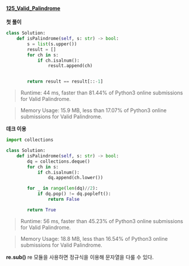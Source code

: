 #### [125_Valid_Palindrome](https://leetcode.com/problems/valid-palindrome/submissions/)


**첫 풀이**
```python
class Solution:
    def isPalindrome(self, s: str) -> bool:
        s = list(s.upper())
        result = []
        for ch in s:
            if ch.isalnum():
                result.append(ch)


        return result == result[::-1]
```
>Runtime: 44 ms, faster than 81.44% of Python3 online submissions for Valid Palindrome.

> Memory Usage: 15.9 MB, less than 17.07% of Python3 online submissions for Valid Palindrome.


**데크 이용**
```python
import collections

class Solution:
    def isPalindrome(self, s: str) -> bool:
        dq = collections.deque()
        for ch in s:
            if ch.isalnum():
                dq.append(ch.lower())

        for _ in range(len(dq)//2):
            if dq.pop() != dq.popleft():
                return False

        return True
```
> Runtime: 56 ms, faster than 45.23% of Python3 online submissions for Valid Palindrome.

> Memory Usage: 18.8 MB, less than 16.54% of Python3 online submissions for Valid Palindrome.


**re.sub()**
re 모듈을 사용하면 정규식을 이용해 문자열을 다룰 수 있다.
